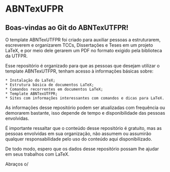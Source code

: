 # ABNTexUFPR

## Boas-vindas ao Git do ABNTexUTFPR!

O template ABNTexUTFPR foi criado para auxiliar pessoas a estruturarem, escreverem e organizarem TCCs, Dissertações e Teses em um projeto LaTeX, e por meio dele gerarem um PDF no formato exigido pela biblioteca da UTFPR.

Esse repositório é organizado para que as pessoas que desejam utilizar o template ABNTexUTFPR, tenham acesso à informações básicas sobre:

	* Instalação do LaTeX;
	* Estrutura básica de documentos LaTeX;
	* Comandos recorrentes em documentos LaTeX;
	* Template ABNTexUTFPR;
	* Sites com informações interessantes com comandos e dicas para LaTeX.

As informações desse repositório podem ser atualizadas com frequência ou demorarem bastante, isso depende de tempo e disponibilidade das pessoas envolvidas.

É importante ressaltar que o conteúdo desse repositório é gratuito, mas as pessoas envolvidas em sua organização, não assumem ou assumirão qualquer responsabilidade pelo uso do conteúdo aqui disponibilizado.

De todo modo, espero que os dados desse repositório possam lhe ajudar em seus trabalhos com LaTeX.

Abraços o/

